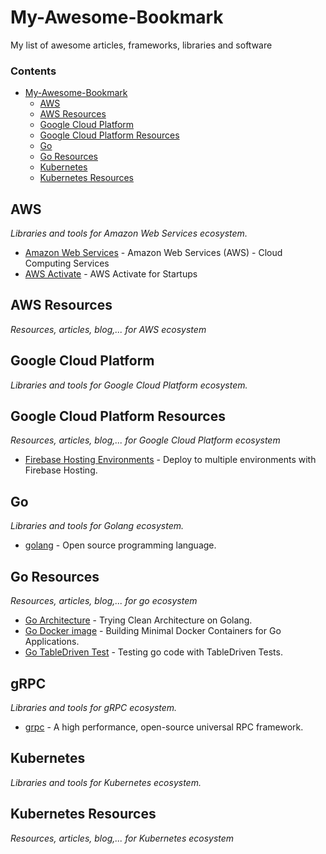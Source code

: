 # My-Awesome-Bookmark
My list of awesome articles, frameworks, libraries and software

### Contents

- [My-Awesome-Bookmark](#my-awesome-bookmark)
    - [AWS](#aws)
    - [AWS Resources](#aws-resources)
    - [Google Cloud Platform](#google-cloud-platform)
    - [Google Cloud Platform Resources](#google-cloud-platform-resources)
    - [Go](#go)
    - [Go Resources](#go-resources)
    - [Kubernetes](#kubernetes)
    - [Kubernetes Resources](#kubernetes-resources)
    

## AWS

*Libraries and tools for Amazon Web Services ecosystem.*

* [Amazon Web Services](https://aws.amazon.com/) - Amazon Web Services (AWS) -  Cloud Computing Services
* [AWS Activate](https://aws.amazon.com/activate/) - AWS Activate for Startups

## AWS Resources

*Resources, articles, blog,... for AWS ecosystem*


## Google Cloud Platform

*Libraries and tools for Google Cloud Platform ecosystem.*

## Google Cloud Platform Resources

*Resources, articles, blog,... for Google Cloud Platform ecosystem*

* [Firebase Hosting Environments](https://firebase.googleblog.com/2016/07/deploy-to-multiple-environments-with.html) - Deploy to multiple environments with Firebase Hosting.


## Go

*Libraries and tools for Golang ecosystem.*

* [golang](https://golang.org/) - Open source programming language.

## Go Resources

*Resources, articles, blog,... for go ecosystem*

* [Go Architecture](https://hackernoon.com/golang-clean-archithecture-efd6d7c43047) - Trying Clean Architecture on Golang.
* [Go Docker image](https://blog.codeship.com/building-minimal-docker-containers-for-go-applications/) - Building Minimal Docker Containers for Go Applications.
* [Go TableDriven Test](https://github.com/golang/go/wiki/TableDrivenTests) - Testing go code with TableDriven Tests.



## gRPC 

*Libraries and tools for gRPC ecosystem.*

* [grpc](https://grpc.io/) - A high performance, open-source universal RPC framework.


## Kubernetes

*Libraries and tools for Kubernetes ecosystem.*

## Kubernetes Resources

*Resources, articles, blog,... for Kubernetes ecosystem*


